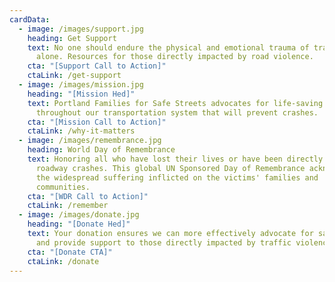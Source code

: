 ```yaml
---
cardData:
  - image: /images/support.jpg
    heading: Get Support
    text: No one should endure the physical and emotional trauma of traffic violence
      alone. Resources for those directly impacted by road violence.
    cta: "[Support Call to Action]"
    ctaLink: /get-support
  - image: /images/mission.jpg
    heading: "[Mission Hed]"
    text: Portland Families for Safe Streets advocates for life-saving changes
      throughout our transportation system that will prevent crashes.
    cta: "[Mission Call to Action]"
    ctaLink: /why-it-matters
  - image: /images/remembrance.jpg
    heading: World Day of Remembrance
    text: Honoring all who have lost their lives or have been directly impacted by
      roadway crashes. This global UN Sponsored Day of Remembrance acknowledges
      the widespread suffering inflicted on the victims' families and
      communities.
    cta: "[WDR Call to Action]"
    ctaLink: /remember
  - image: /images/donate.jpg
    heading: "[Donate Hed]"
    text: Your donation ensures we can more effectively advocate for safe streets
      and provide support to those directly impacted by traffic violence.
    cta: "[Donate CTA]"
    ctaLink: /donate
---
```

